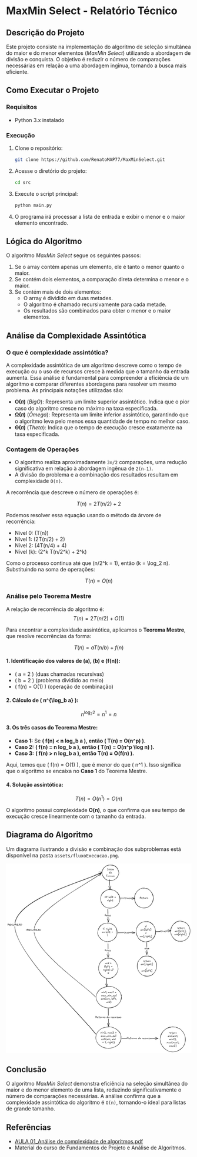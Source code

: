 # MaxMin Select - Relatório Técnico



## Descrição do Projeto

Este projeto consiste na implementação do algoritmo de seleção simultânea do maior e do menor elementos (*MaxMin Select*) utilizando a abordagem de divisão e conquista. O objetivo é reduzir o número de comparações necessárias em relação a uma abordagem ingînua, tornando a busca mais eficiente.

## Como Executar o Projeto

### Requisitos

- Python 3.x instalado

### Execução

1. Clone o repositório:
   ```sh
   git clone https://github.com/RenatoMAP77/MaxMinSelect.git
   ```
2. Acesse o diretório do projeto:
   ```sh
   cd src
   ```
3. Execute o script principal:
   ```sh
   python main.py
   ```
4. O programa irá processar a lista de entrada e exibir o menor e o maior elemento encontrado.

## Lógica do Algoritmo

O algoritmo *MaxMin Select* segue os seguintes passos:

1. Se o array contém apenas um elemento, ele é tanto o menor quanto o maior.
2. Se contém dois elementos, a comparação direta determina o menor e o maior.
3. Se contém mais de dois elementos:
   - O array é dividido em duas metades.
   - O algoritmo é chamado recursivamente para cada metade.
   - Os resultados são combinados para obter o menor e o maior elementos.

## Análise da Complexidade Assintótica

### O que é complexidade assintótica?

A complexidade assintótica de um algoritmo descreve como o tempo de execução ou o uso de recursos cresce à medida que o tamanho da entrada aumenta. Essa análise é fundamental para compreender a eficiência de um algoritmo e comparar diferentes abordagens para resolver um mesmo problema. As principais notações utilizadas são:

- **O(𝑛)** (*BigO*): Representa um limite superior assintótico. Indica que o pior caso do algoritmo cresce no máximo na taxa especificada.
- **Ω(𝑛)** (*Ômega*): Representa um limite inferior assintótico, garantindo que o algoritmo leva pelo menos essa quantidade de tempo no melhor caso.
- **Θ(𝑛)** (*Theta*): Indica que o tempo de execução cresce exatamente na taxa especificada.

### Contagem de Operações

- O algoritmo realiza aproximadamente `3n/2` comparações, uma redução significativa em relação à abordagem ingênua de `2(n-1)`.
- A divisão do problema e a combinação dos resultados resultam em complexidade `O(n)`.

A recorrência que descreve o número de operações é:

$$
T(n) = 2T(n/2) + 2
$$

Podemos resolver essa equação usando o método da árvore de recorrência:

- Nível 0: \(T(n)\)
- Nível 1: \(2T(n/2) + 2\)
- Nível 2: \(4T(n/4) + 4\)
- Nível \(k\): \(2^k T(n/2^k) + 2^k\)

Como o processo continua até que \(n/2^k = 1\), então \(k = \log_2 n\). Substituindo na soma de operações:

$$
T(n) = O(n)
$$

### Análise pelo Teorema Mestre

A relação de recorrência do algoritmo é:
$$
T(n) = 2T(n/2) + O(1)
$$

Para encontrar a complexidade assintótica, aplicamos o **Teorema Mestre**, que resolve recorrências da forma:

$$
T(n) = aT(n/b) + f(n)
$$

#### **1. Identificação dos valores de \(a\), \(b\) e \(f(n)\):**
- \( a = 2 \) (duas chamadas recursivas)
- \( b = 2 \) (problema dividido ao meio)
- \( f(n) = O(1) \) (operação de combinação)

#### **2. Cálculo de \( n^{\log_b a} \):**
$$
 n^{\log_2 2} = n^1 = n
$$

#### **3. Os três casos do Teorema Mestre:**

- **Caso 1:** Se **( f(n) < n log_b a ), então ( T(n) = O(n^p) ).**   
- **Caso 2:** **( f(n) = n log_b a ), então ( T(n) = O(n^p \log n) ).** 
- **Caso 3:** **( f(n) > n log_b a ), então  T(n) = O(f(n)  ).**

Aqui, temos que \( f(n) = O(1) \), que é menor do que \( n^1 \). Isso significa que o algoritmo se encaixa no **Caso 1** do Teorema Mestre.

#### **4. Solução assintótica:**
$$
T(n) = O(n^1) = O(n)
$$

O algoritmo possui complexidade **O(n)**, o que confirma que seu tempo de execução cresce linearmente com o tamanho da entrada.

## Diagrama do Algoritmo

Um diagrama ilustrando a divisão e combinação dos subproblemas está disponível na pasta `assets/fluxoExecucao.png`.

![Fluxo de Execução](assets/fluxoExecucao.png)

## Conclusão

O algoritmo *MaxMin Select* demonstra eficiência na seleção simultânea do maior e do menor elemento de uma lista, reduzindo significativamente o número de comparações necessárias. A análise confirma que a complexidade assintótica do algoritmo é `O(n)`, tornando-o ideal para listas de grande tamanho.

## Referências

- [AULA 01\_Análise de complexidade de algoritmos.pdf](https://github.com/joaopauloaramuni/fundamentos-de-projeto-e-analise-de-algoritmos/tree/main/PDF)
- Material do curso de Fundamentos de Projeto e Análise de Algoritmos.


